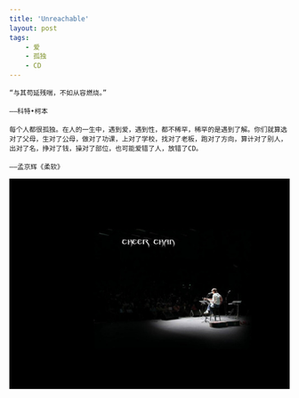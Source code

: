 ```yaml
---
title: 'Unreachable'
layout: post
tags:
    - 爱
    - 孤独
    - CD
---
```



    “与其苟延残喘，不如从容燃烧。”

    ——科特•柯本

    每个人都很孤独。在人的一生中，遇到爱，遇到性，都不稀罕，稀罕的是遇到了解。你们就算选对了父母，生对了公母，做对了功课，上对了学校，找对了老板，跑对了方向，算计对了别人，出对了名，挣对了钱，操对了部位，也可能爱错了人，放错了CD。

    ——孟京辉《柔软》

<span class="image-1200">[![](/media/files/2013/05/lonely.jpg)](http://500px.com/photo/29307621)</span>





